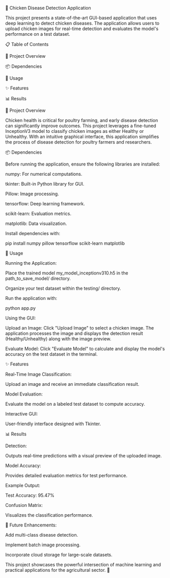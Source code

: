 🐔 Chicken Disease Detection Application

This project presents a state-of-the-art GUI-based application that uses deep learning to detect chicken diseases. The application allows users to upload chicken images for real-time detection and evaluates the model's performance on a test dataset.

📋 Table of Contents

🌟 Project Overview

📦 Dependencies

🚀 Usage

✨ Features

📊 Results

🌟 Project Overview

Chicken health is critical for poultry farming, and early disease detection can significantly improve outcomes. This project leverages a fine-tuned InceptionV3 model to classify chicken images as either Healthy or Unhealthy. With an intuitive graphical interface, this application simplifies the process of disease detection for poultry farmers and researchers.

📦 Dependencies

Before running the application, ensure the following libraries are installed:

numpy: For numerical computations.

tkinter: Built-in Python library for GUI.

Pillow: Image processing.

tensorflow: Deep learning framework.

scikit-learn: Evaluation metrics.

matplotlib: Data visualization.

Install dependencies with:

pip install numpy pillow tensorflow scikit-learn matplotlib

🚀 Usage

Running the Application:

Place the trained model my_model_inceptionv310.h5 in the path_to_save_model/ directory.

Organize your test dataset within the testing/ directory.

Run the application with:

python app.py

Using the GUI:

Upload an Image: Click "Upload Image" to select a chicken image. The application processes the image and displays the detection result (Healthy/Unhealthy) along with the image preview.

Evaluate Model: Click "Evaluate Model" to calculate and display the model's accuracy on the test dataset in the terminal.

✨ Features

Real-Time Image Classification:

Upload an image and receive an immediate classification result.

Model Evaluation:

Evaluate the model on a labeled test dataset to compute accuracy.

Interactive GUI:

User-friendly interface designed with Tkinter.

📊 Results

Detection:

Outputs real-time predictions with a visual preview of the uploaded image.

Model Accuracy:

Provides detailed evaluation metrics for test performance.

Example Output:

Test Accuracy: 95.47%

Confusion Matrix:

Visualizes the classification performance.

🌟 Future Enhancements:

Add multi-class disease detection.

Implement batch image processing.

Incorporate cloud storage for large-scale datasets.

This project showcases the powerful intersection of machine learning and practical applications for the agricultural sector. 🐓


